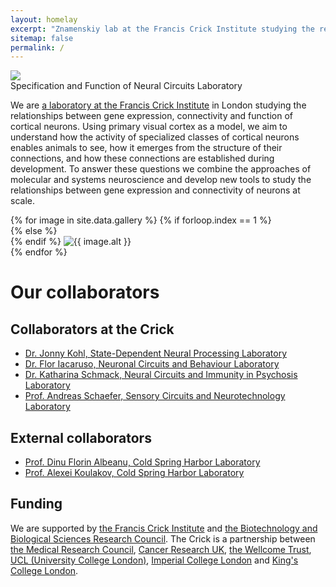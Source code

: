 ```yaml
---
layout: homelay
excerpt: "Znamenskiy lab at the Francis Crick Institute studying the relationships between gene expression, connectivity and function of cortical neurons."
sitemap: false
permalink: /
---
```


<div class="col-sm-12">
<img class="float-left biglogo" src="{{ site.url }}{{ site.baseurl }}/images/lab_logo_color.svg">
<div class="bigtitle titlebox">
Specification and Function of Neural Circuits Laboratory
</div>
</div>

<div class="col-sm-12">
  <p>
  We are <a href="https://www.crick.ac.uk/research/labs/petr-znamenskiy">a laboratory at the Francis Crick Institute</a>
  in London studying the relationships between gene expression, connectivity and
  function of cortical neurons. Using primary visual cortex as a model, we aim
  to understand how the activity of specialized classes of cortical neurons
  enables animals to see, how it emerges from the structure of their connections,
  and how these connections are established during development. To answer these
  questions we combine the approaches of molecular and systems neuroscience and
  develop new tools to study the relationships between gene expression
  and connectivity of neurons at scale.
  </p>
</div>

<div class="col-12" markdown="1">
<div class="carousel slide" data-ride="carousel">
  <div class="carousel-inner" role="listbox" style="max-width:900px; max-height:600px !important;">
    {% for image in site.data.gallery %}
    {% if forloop.index == 1 %}
    <div class="carousel-item active">
    {% else %}
    <div class="carousel-item">
    {% endif %}
      <img class="d-block w-100" src="{{ site.url }}{{ site.baseurl }}/images/carousel/{{ image.name }}" alt="{{ image.alt }}">
    </div>
    {% endfor %}
  </div>
</div>

# Our collaborators

## Collaborators at the Crick

- [Dr. Jonny Kohl, State-Dependent Neural Processing Laboratory](https://www.kohl-lab.org/)
- [Dr. Flor Iacaruso, Neuronal Circuits and Behaviour Laboratory](https://www.crick.ac.uk/research/labs/flor-iacaruso)
- [Dr. Katharina Schmack, Neural Circuits and Immunity in Psychosis Laboratory](https://www.crick.ac.uk/research/labs/katharina-schmack)
- [Prof. Andreas Schaefer, Sensory Circuits and Neurotechnology Laboratory](https://www.crick.ac.uk/research/labs/andreas-schaefer)

## External collaborators

- [Prof. Dinu Florin Albeanu, Cold Spring Harbor Laboratory](http://albeanulab.labsites.cshl.edu/)
- [Prof. Alexei Koulakov, Cold Spring Harbor Laboratory](https://www.cshl.edu/research/faculty-staff/alexei-koulakov/)

</div>

<div class="col-sm-12">
<h2>Funding</h2>
<p>
We are supported by <a href="http://www.crick.ac.uk">the Francis Crick Institute</a> and <a href="https://www.ukri.org/councils/bbsrc/">the Biotechnology and Biological Sciences Research Council</a>. The Crick is a partnership between
<a href="https://mrc.ukri.org/">the Medical Research Council</a>,
<a href="https://www.cancerresearchuk.org/">Cancer Research UK</a>,
<a href="https://wellcome.org/">the Wellcome Trust</a>,
<a href="https://www.ucl.ac.uk/">UCL (University College London)</a>,
<a href="https://www.imperial.ac.uk/">Imperial College London</a> and
<a href="https://www.kcl.ac.uk/">King's College London</a>.
</p>

<p></p>
</div>

